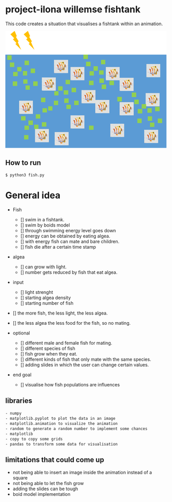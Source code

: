 # project-ilona willemse fishtank
This code creates a situation that visualises a fishtank within an animation.

![Fish visualisation](doc/image/prototype.png)

## How to run

```
$ python3 fish.py
```

# General idea

- Fish
    - [] swim in a fishtank.
    - [] swim by boids model
    - [] through swimming energy level goes down
    - [] energy can be obtained by eating algea.
    - [] with energy fish can mate and bare children.
    - [] fish die after a certain time stamp

- algea
    - [] can grow with light.
    - [] number gets reduced by fish that eat algea.

- input
    - [] light strenght
    - [] starting algea density
    - [] starting number of fish

- [] the more fish, the less light, the less algea.
- [] the less algea the less food for the fish, so no mating.

- optional
    - [] different male and female fish for mating.
    - [] different species of fish
    - [] fish grow when they eat.
    - [] different kinds of fish that only mate with the same species.
    - [] adding slides in which the user can change certain values.

- end goal
    - [] visualise how fish populations are influences


## libraries
```
- numpy
- matplotlib.pyplot to plot the data in an image
- matplotlib.animation to visualize the animation
- random to generate a random number to implement some chances
- matplotlib
- copy to copy some grids
- pandas to transform some data for visualisation
```

## limitations that could come up
- not being able to insert an image inside the animation instead of a square
- not being able to let the fish grow
- adding the slides can be tough
- boid model implementation

